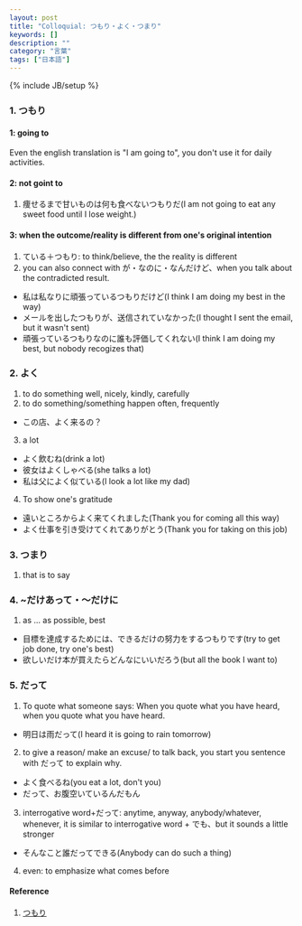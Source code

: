 ```yaml
---
layout: post
title: "Colloquial: つもり・よく・つまり"
keywords: []
description: ""
category: "言葉"
tags: ["日本語"]
---
```

{% include JB/setup %}

### 1. つもり

#### 1: going to
Even the english translation is "I am going to", you don't use it for daily activities.

#### 2: not goint to
1. 痩せるまで甘いものは何も食べないつもりだ(I am not going to eat any sweet food until I lose
   weight.)

#### 3: when the outcome/reality is different from one's original intention
1. ている＋つもり: to think/believe, the the reality is different
2. you can also connect with が・なのに・なんだけど、when you talk about the contradicted result.

- 私は私なりに頑張っているつもりだけど(I think I am doing my best in the way)
- メールを出したつもりが、送信されていなかった(I thought I sent the email, but it wasn't sent)
- 頑張っているつもりなのに誰も評価してくれない(I think I am doing my best, but nobody recogizes
  that)


### 2. よく

1. to do something well, nicely, kindly, carefully
2. to do something/something happen often, frequently
- この店、よく来るの？
3. a lot
- よく飲むね(drink a lot)
- 彼女はよくしゃべる(she talks a lot)
- 私は父によく似ている(I look a lot like my dad)

4. To show one's gratitude
- 遠いところからよく来てくれました(Thank you for coming all this way)
- よく仕事を引き受けてくれてありがとう(Thank you for taking on this job)

### 3. つまり
1. that is to say

### 4. ~だけあって・〜だけに
1. as ... as possible, best
- 目標を達成するためには、できるだけの努力をするつもりです(try to get job done, try one's best)
- 欲しいだけ本が買えたらどんなにいいだろう(but all the book I want to)

### 5. だって
1. To quote what someone says: When you quote what you have heard, when you quote what you have heard.
-  明日は雨だって(I heard it is going to rain tomorrow)

2. to give a reason/ make an excuse/ to talk back, you start you sentence with だって to explain
   why.
- よく食べるね(you eat a lot, don't you)
- だって、お腹空いているんだもん

3. interrogative word+だって: anytime, anyway, anybody/whatever, whenever, it is similar to
   interrogative word + でも、but it sounds a little stronger
- そんなこと誰だってできる(Anybody can do such a thing)

4. even: to emphasize what comes before


#### Reference
1. [つもり](http://maggiesensei.com/2019/08/28/how-to-use-%E3%81%A4%E3%82%82%E3%82%8A-tsumori/)
